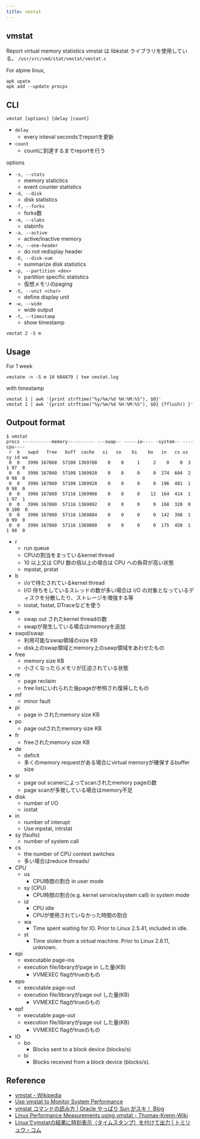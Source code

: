 ```yaml
---
title: vmstat
---
```


## vmstat
Report virtual memory statistics
vmstat は libkstat ライブラリを使用している。
`/usr/src/cmd/stat/vmstat/vmstat.c`

For alpine linux,

```
apk upate
apk add --update procps
```

## CLI

```
vmstat [options] [delay [count]
```

* `delay`
    * every inteval secondsでreportを更新
* `count`
    * countに到達するまでreportを行う

options

* `-s, --stats`
    * memory statictics
    * event counter statistics
* `-d, --disk`
    * disk statistics
* `-f, --forks`
    * forks数
* `-m, --slabs`
    * slabinfo
* `-a, --active`
    * active/inactive memory
* `-n, --one-header`
    * do not redisplay header
* `-D, --disk-sum`
    * summarize disk statistics
* `-p, --partition <dev>` 
    * partition specific statistics
    * 仮想メモリのpaging
* `-S, --unit <char>`
    * define display unit
* `-w, --wide`
    * wide output
* `-t, --timestamp`
    * show timestamp

```
vmstat 2 -S m
```

## Usage

For 1 week

```
vmstatm -n -S m 10 604879 | tee vmstat.log
```

with timestamp

```
vmstat 1 | awk '{print strftime("%y/%m/%d %H:%M:%S"), $0}'
vmstat 1 | awk '{print strftime("%y/%m/%d %H:%M:%S"), $0} {fflush() }'
```

## Outpout format
```
$ vmstat
procs -----------memory---------- ---swap-- -----io---- -system-- ----cpu----
 r  b   swpd   free   buff  cache   si   so    bi    bo   in   cs us sy id wa
 0  0   3996 167868  57108 1369788    0    0     1     2    0    0  3  1 97  0
 0  0   3996 167860  57108 1369920    0    0     0     0  274  604  2  0 98  0
 0  0   3996 167860  57108 1369928    0    0     0     0  196  481  1  0 98  0
 0  0   3996 167860  57116 1369908    0    0     0    12  164  414  1  1 97  1
 0  0   3996 167860  57116 1369892    0    0     0     0  168  320  0  0 100  0
 0  0   3996 167860  57116 1369884    0    0     0     0  142  398  1  0 99  0
 0  0   3996 167860  57116 1369880    0    0     0     0  175  450  1  1 98  0
```

* r
    * run queue
    * CPUの割当をまっているkernel thread
    * 10 以上又は CPU 数の倍以上の場合は CPU への負荷が高い状態
    * mpstat, prstat
* b
    * i/oで待たされているkernel thread
    * I/O 待ちをしているスレッドの数が多い場合は I/O の対象となっているディスクを分散したり、ストレージを増強する等
    * iostat, fsstat, DTraceなどを使う
* w
    * swap out されたkernel threadの数
    * swapが発生している場合はmemoryを追加
* swpd/swap
    * 利用可能なswap領域のsize KB
    * disk上のswap領域とmemory上のsawp領域をあわせたもの
* free
    * memory size KB
    * 小さくなったらメモリが圧迫されている状態
* re
    * page reclaim
    * free listにいれられた後pageが参照され復帰したもの
* mf
    * minor fault
* pi
    * page in されたmemory size KB
* po
    * page outされたmemory size KB
* fr
    * freeされたmemory size KB
* de
    * deficit
    * 多くのmemory requestがある場合にvirtual memoryが確保するbuffer size
* sr
    * page out scanerによってscanされたmemory pageの数
    * page scanが多発している場合はmemory不足
* disk
    * number of I/O
    * iostat
* in
    * number of interupt
    * Use mpstat, intrstat
* sy (faults)
    * number of system call
* cs
    * the number of CPU context switches
    * 多い場合はreduce threads/
* CPU
    * us
        * CPU時間の割合 in user mode
    * sy (CPU)
        * CPU時間の割合(e.g. kernel service/system call) in system mode
    * id
        * CPU idle
        * CPUが使用されていなかった時間の割合
    * wa
        * Time spent waiting for IO. Prior to Linux 2.5.41, included in idle.
    * st
        * Time stolen from a virtual machine. Prior to Linux 2.6.11, unknown.
* epi
    * executable page-ins
    * execution file/libraryがpage in した量(KB)
        * VVMEXEC flagがtrueのもの
* epo
    * executable page-out
    * execution file/libraryがpage out した量(KB)
        * VVMEXEC flagがtrueのもの
* epf
    * executable page-out
    * execution file/libraryがpage out した量(KB)
        * VVMEXEC flagがtrueのもの
* IO
    * bo
        * Blocks sent to a block device (blocks/s)
    * bi
        * Blocks received from a block device (blocks/s).



## Reference
* [vmstat - Wikipedia](https://en.wikipedia.org/wiki/Vmstat)
* [Use vmstat to Monitor System Performance](https://linode.com/docs/uptime/monitoring/use-vmstat-to-monitor-system-performance/)
* [vmstat コマンドの読み方 | Oracle やっぱり Sun がスキ！ Blog](https://blogs.oracle.com/yappri/vmstat)
* [Linux Performance Measurements using vmstat - Thomas-Krenn-Wiki](https://www.thomas-krenn.com/en/wiki/Linux_Performance_Measurements_using_vmstat)
* [Linuxでvmstatの結果に時刻表示（タイムスタンプ）を付けて出力 | トミリュウ・コム](http://www.tomiryu.com/others/vmstat_timestamp/)
